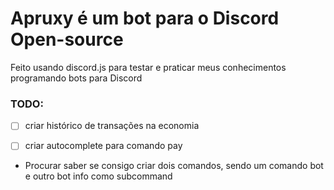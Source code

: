 # Apruxy é um bot para o Discord Open-source

Feito usando discord.js para testar e praticar meus conhecimentos programando bots para Discord

### TODO:

- [ ] criar histórico de transações na economia

- [ ] criar autocomplete para comando pay

- Procurar saber se consigo criar dois comandos, sendo um comando bot e outro bot info como subcommand